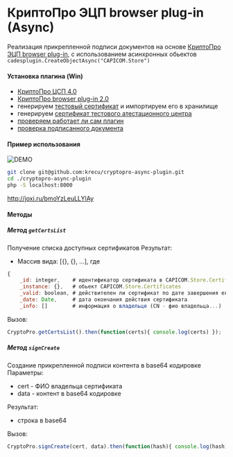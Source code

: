 КриптоПро ЭЦП browser plug-in (Async)
========================
Реализация прикрепленной подписи документов на основе [КриптоПро ЭЦП browser plug-in](https://www.cryptopro.ru/products/cades/plugin), с использованием асинхронных обьектов `cadesplugin.CreateObjectAsync("CAPICOM.Store")`

#### Установка плагина (Win)
- [КриптоПро ЦСП 4.0](https://www.cryptopro.ru/products/csp/downloads)
- [КриптоПро browser plug-in 2.0](https://www.cryptopro.ru/products/cades/plugin/get_2_0)
- генерируем [тестовый сертификат](https://www.cryptopro.ru/certsrv/certrqma.asp) и импортируем его в хранилище
- генерируем [сертификат тестового атестационного центра](http://www.cryptopro.ru/certsrv/certnew.cer?ReqID=CACert&Renewal=0&Enc=bin)
- [проверяем работает ли сам плагин](https://www.cryptopro.ru/sites/default/files/products/cades/demopage/simple.html)
- [проверка подписанного документа](https://www.gosuslugi.ru/pgu/eds/)
#### Пример использования

![DEMO](http://dl3.joxi.net/drive/2016/12/23/0017/1226/1127626/26/75112b8747.jpg)

```bash
git clone git@github.com:krecu/cryptopro-async-plugin.git
cd ./cryptopro-async-plugin
php -S localhost:8000
```
http://joxi.ru/bmoYzLeuLLYlAy

#### Методы
##### Метод `getCertsList`
Получение списка доступных сертификатов
Результат:
* Массив вида: [{}, {}, ...], где
```javascript
{
    _id: integer,    # идентификатор сертификата в CAPICOM.Store.Certificates
    _instance: {},   # обьект CAPICOM.Store.Certificates
    _valid: boolean, # действителен ли сертификат по дате завершения его действия
    _date: Date,     # дата окончания действия сертификата
    _info: []        # информация о владельце (CN - фио владельца...)
```

Вызов:
```javascript
CryptoPro.getCertsList().then(function(certs){ console.log(certs) });
```

##### Метод `signCreate`
Создание прикрепленной подписи контента в base64 кодировке
Параметры:
* cert - ФИО владельца сертификата
* data - контент в base64 кодировке

Результат:
* строка в base64

Вызов:
```javascript
CryptoPro.signCreate(cert, data).then(function(hash){ console.log(hash) });;
```